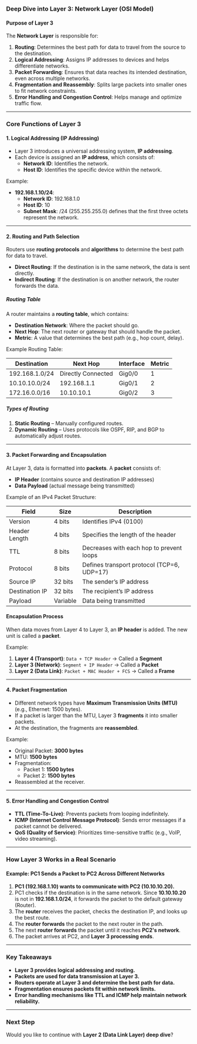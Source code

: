 ### Deep Dive into Layer 3: Network Layer (OSI Model)

#### **Purpose of Layer 3**

The **Network Layer** is responsible for:

1. **Routing**: Determines the best path for data to travel from the source to the destination.
2. **Logical Addressing**: Assigns IP addresses to devices and helps differentiate networks.
3. **Packet Forwarding**: Ensures that data reaches its intended destination, even across multiple networks.
4. **Fragmentation and Reassembly**: Splits large packets into smaller ones to fit network constraints.
5. **Error Handling and Congestion Control**: Helps manage and optimize traffic flow.

---

### **Core Functions of Layer 3**

#### **1. Logical Addressing (IP Addressing)**

- Layer 3 introduces a universal addressing system, **IP addressing**.
- Each device is assigned an **IP address**, which consists of:
    - **Network ID**: Identifies the network.
    - **Host ID**: Identifies the specific device within the network.

Example:

- **192.168.1.10/24**:
    - **Network ID**: 192.168.1.0
    - **Host ID**: 10
    - **Subnet Mask**: /24 (255.255.255.0) defines that the first three octets represent the network.

---

#### **2. Routing and Path Selection**

Routers use **routing protocols** and **algorithms** to determine the best path for data to travel.

- **Direct Routing**: If the destination is in the same network, the data is sent directly.
- **Indirect Routing**: If the destination is on another network, the router forwards the data.

##### **Routing Table**

A router maintains a **routing table**, which contains:

- **Destination Network**: Where the packet should go.
- **Next Hop**: The next router or gateway that should handle the packet.
- **Metric**: A value that determines the best path (e.g., hop count, delay).

Example Routing Table:

|Destination|Next Hop|Interface|Metric|
|---|---|---|---|
|192.168.1.0/24|Directly Connected|Gig0/0|1|
|10.10.10.0/24|192.168.1.1|Gig0/1|2|
|172.16.0.0/16|10.10.10.1|Gig0/2|3|

##### **Types of Routing**

1. **Static Routing** – Manually configured routes.
2. **Dynamic Routing** – Uses protocols like OSPF, RIP, and BGP to automatically adjust routes.

---

#### **3. Packet Forwarding and Encapsulation**

At Layer 3, data is formatted into **packets**. A **packet** consists of:

- **IP Header** (contains source and destination IP addresses)
- **Data Payload** (actual message being transmitted)

Example of an IPv4 Packet Structure:

|Field|Size|Description|
|---|---|---|
|Version|4 bits|Identifies IPv4 (0100)|
|Header Length|4 bits|Specifies the length of the header|
|TTL|8 bits|Decreases with each hop to prevent loops|
|Protocol|8 bits|Defines transport protocol (TCP=6, UDP=17)|
|Source IP|32 bits|The sender’s IP address|
|Destination IP|32 bits|The recipient’s IP address|
|Payload|Variable|Data being transmitted|

#### **Encapsulation Process**

When data moves from Layer 4 to Layer 3, an **IP header** is added. The new unit is called a **packet**.

Example:

1. **Layer 4 (Transport)**: `Data + TCP Header` → Called a **Segment**
2. **Layer 3 (Network)**: `Segment + IP Header` → Called a **Packet**
3. **Layer 2 (Data Link)**: `Packet + MAC Header + FCS` → Called a **Frame**

---

#### **4. Packet Fragmentation**

- Different network types have **Maximum Transmission Units (MTU)** (e.g., Ethernet: 1500 bytes).
- If a packet is larger than the MTU, Layer 3 **fragments** it into smaller packets.
- At the destination, the fragments are **reassembled**.

Example:

- Original Packet: **3000 bytes**
- MTU: **1500 bytes**
- Fragmentation:
    - Packet 1: **1500 bytes**
    - Packet 2: **1500 bytes**
- Reassembled at the receiver.

---

#### **5. Error Handling and Congestion Control**

- **TTL (Time-To-Live)**: Prevents packets from looping indefinitely.
- **ICMP (Internet Control Message Protocol)**: Sends error messages if a packet cannot be delivered.
- **QoS (Quality of Service)**: Prioritizes time-sensitive traffic (e.g., VoIP, video streaming).

---

### **How Layer 3 Works in a Real Scenario**

#### **Example: PC1 Sends a Packet to PC2 Across Different Networks**

1. **PC1 (192.168.1.10) wants to communicate with PC2 (10.10.10.20).**
2. PC1 checks if the destination is in the same network. Since **10.10.10.20** is not in **192.168.1.0/24**, it forwards the packet to the default gateway (Router).
3. The **router** receives the packet, checks the destination IP, and looks up the best route.
4. The **router forwards** the packet to the next router in the path.
5. The next **router forwards** the packet until it reaches **PC2's network**.
6. The packet arrives at PC2, and **Layer 3 processing ends**.

---

### **Key Takeaways**

- **Layer 3 provides logical addressing and routing.**
- **Packets are used for data transmission at Layer 3.**
- **Routers operate at Layer 3 and determine the best path for data.**
- **Fragmentation ensures packets fit within network limits.**
- **Error handling mechanisms like TTL and ICMP help maintain network reliability.**

---

### **Next Step**

Would you like to continue with **Layer 2 (Data Link Layer) deep dive**?